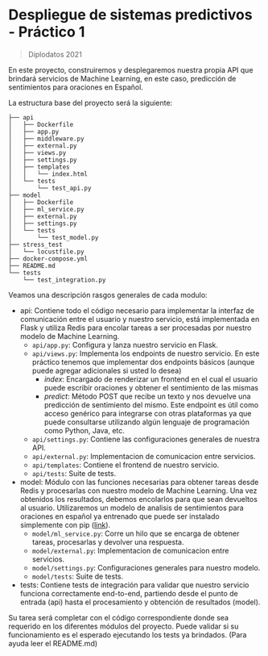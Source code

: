 # Despliegue de sistemas predictivos - Práctico 1
> Diplodatos 2021

En este proyecto, construiremos y desplegaremos nuestra propia API que brindará servicios de Machine Learning, en este caso, predicción de sentimientos para oraciones en Español.

La estructura base del proyecto será la siguiente:

```
├── api
│   ├── Dockerfile
│   ├── app.py
│   ├── middleware.py
│   ├── external.py
│   ├── views.py
│   ├── settings.py
│   ├── templates
│   │   └── index.html
│   └── tests
│       └── test_api.py
├── model
│   ├── Dockerfile
│   ├── ml_service.py
│   ├── external.py
│   ├── settings.py
│   └── tests
│       └── test_model.py
├── stress_test
│   └── locustfile.py
├── docker-compose.yml
├── README.md
└── tests
    └── test_integration.py
```

Veamos una descripción rasgos generales de cada modulo:

- api: Contiene todo el código necesario para implementar la interfaz de comunicación entre el usuario y nuestro servicio, está implementada en Flask y utiliza Redis para encolar tareas a ser procesadas por nuestro modelo de Machine Learning.
    - `api/app.py`: Configura y lanza nuestro servicio en Flask.
    - `api/views.py`: Implementa los endpoints de nuestro servicio. En este práctico tenemos que implementar dos endpoints básicos (aunque puede agregar adicionales si usted lo desea)
        - *index*: Encargado de renderizar un frontend en el cual el usuario puede escribir oraciones y obtener el sentimiento de las mismas
        - *predict*: Método POST que recibe un texto y nos devuelve una predicción de sentimiento del mismo. Este endpoint es útil como acceso genérico para integrarse con otras plataformas ya que puede consultarse utilizando algún lenguaje de programación como Python, Java, etc.
    - `api/settings.py`: Contiene las configuraciones generales de nuestra API.
    - `api/external.py`: Implementacion de comunicacion entre servicios.
    - `api/templates`: Contiene el frontend de nuestro servicio.
    - `api/tests`: Suite de tests.
- model: Módulo con las funciones necesarias para obtener tareas desde Redis y procesarlas con nuestro modelo de Machine Learning. Una vez obtenidos los resultados, debemos encolarlos para que sean devueltos al usuario. Utilizaremos un modelo de analisis de sentimientos para oraciones en español ya entrenado que puede ser instalado simplemente con pip ([link](https://github.com/aylliote/senti-py)).
    - `model/ml_service.py`: Corre un hilo que se encarga de obtener tareas, procesarlas y devolver una respuesta.
    - `model/external.py`: Implementacion de comunicacion entre servicios.
    - `model/settings.py`: Configuraciones generales para nuestro modelo.
    - `model/tests`: Suite de tests.
- tests: Contiene tests de integración para validar que nuestro servicio funciona correctamente end-to-end, partiendo desde el punto de entrada (api) hasta el procesamiento y obtención de resultados (model).

Su tarea será completar con el código correspondiente donde sea requerido en los diferentes módulos del proyecto. Puede validar si su funcionamiento es el esperado ejecutando los tests ya brindados. (Para ayuda leer el README.md)
